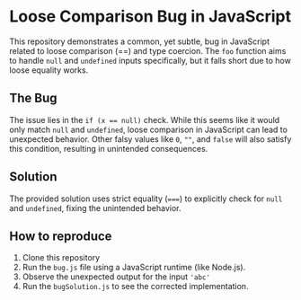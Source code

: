 # Loose Comparison Bug in JavaScript

This repository demonstrates a common, yet subtle, bug in JavaScript related to loose comparison (==) and type coercion.  The `foo` function aims to handle `null` and `undefined` inputs specifically, but it falls short due to how loose equality works.

## The Bug

The issue lies in the `if (x == null)` check.  While this seems like it would only match `null` and `undefined`, loose comparison in JavaScript can lead to unexpected behavior.  Other falsy values like `0`, `""`, and `false` will also satisfy this condition, resulting in unintended consequences.

## Solution

The provided solution uses strict equality (`===`) to explicitly check for `null` and `undefined`, fixing the unintended behavior.

## How to reproduce

1. Clone this repository
2. Run the `bug.js` file using a JavaScript runtime (like Node.js).
3. Observe the unexpected output for the input `'abc'`
4. Run the `bugSolution.js` to see the corrected implementation.